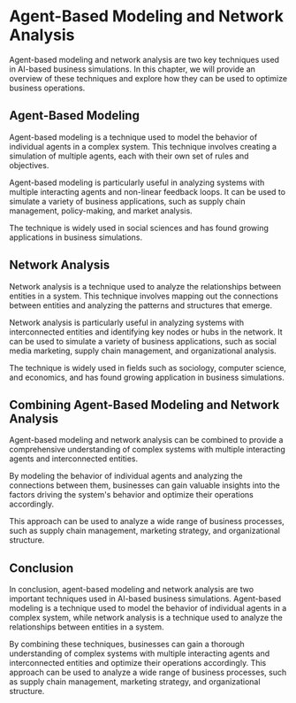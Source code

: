 Agent-Based Modeling and Network Analysis
=================================================================================================

Agent-based modeling and network analysis are two key techniques used in AI-based business simulations. In this chapter, we will provide an overview of these techniques and explore how they can be used to optimize business operations.

Agent-Based Modeling
--------------------

Agent-based modeling is a technique used to model the behavior of individual agents in a complex system. This technique involves creating a simulation of multiple agents, each with their own set of rules and objectives.

Agent-based modeling is particularly useful in analyzing systems with multiple interacting agents and non-linear feedback loops. It can be used to simulate a variety of business applications, such as supply chain management, policy-making, and market analysis.

The technique is widely used in social sciences and has found growing applications in business simulations.

Network Analysis
----------------

Network analysis is a technique used to analyze the relationships between entities in a system. This technique involves mapping out the connections between entities and analyzing the patterns and structures that emerge.

Network analysis is particularly useful in analyzing systems with interconnected entities and identifying key nodes or hubs in the network. It can be used to simulate a variety of business applications, such as social media marketing, supply chain management, and organizational analysis.

The technique is widely used in fields such as sociology, computer science, and economics, and has found growing application in business simulations.

Combining Agent-Based Modeling and Network Analysis
---------------------------------------------------

Agent-based modeling and network analysis can be combined to provide a comprehensive understanding of complex systems with multiple interacting agents and interconnected entities.

By modeling the behavior of individual agents and analyzing the connections between them, businesses can gain valuable insights into the factors driving the system's behavior and optimize their operations accordingly.

This approach can be used to analyze a wide range of business processes, such as supply chain management, marketing strategy, and organizational structure.

Conclusion
----------

In conclusion, agent-based modeling and network analysis are two important techniques used in AI-based business simulations. Agent-based modeling is a technique used to model the behavior of individual agents in a complex system, while network analysis is a technique used to analyze the relationships between entities in a system.

By combining these techniques, businesses can gain a thorough understanding of complex systems with multiple interacting agents and interconnected entities and optimize their operations accordingly. This approach can be used to analyze a wide range of business processes, such as supply chain management, marketing strategy, and organizational structure.
